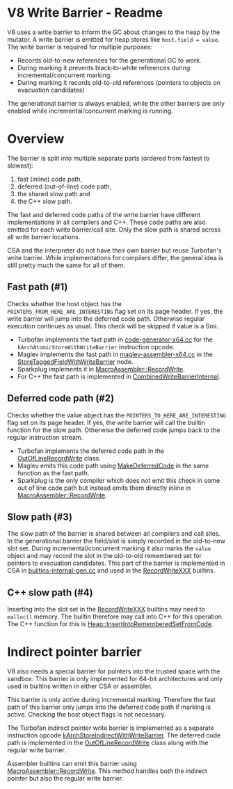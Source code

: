 # V8 Write Barrier - Readme

V8 uses a write barrier to inform the GC about changes to the heap by the mutator.
A write barrier is emitted for heap stores like `host.field = value`.
The write barrier is required for multiple purposes:
* Records old-to-new references for the generational GC to work.
* During marking it prevents black-to-white references during incremental/concurrent marking.
* During marking it records old-to-old references (pointers to objects on evacuation candidates)

The generational barrier is always enabled, while the other barriers are only enabled while incremental/concurrent marking is running.

# Overview
The barrier is split into multiple separate parts (ordered from fastest to slowest):
1. fast (inline) code path,
2. deferred (out-of-line) code path,
3. the shared slow path and
4. the C++ slow path.

The fast and deferred code paths of the write barrier have different implementations in all compilers and C++.
These code paths are also emitted for each write barrier/call site.
Only the slow path is shared across all write barrier locations.

CSA and the interpreter do not have their own barrier but reuse Turbofan's write barrier.
While implementations for compilers differ, the general idea is still pretty much the same for all of them.

## Fast path  (#1)
Checks whether the host object has the `POINTERS_FROM_HERE_ARE_INTERESTING` flag set on its page header.
If yes, the write barrier will jump into the deferred code path.
Otherwise regular execution continues as usual.
This check will be skipped if value is a Smi.

* Turbofan implements the fast path in [code-generator-x64.cc](https://source.chromium.org/chromium/chromium/src/+/main:v8/src/compiler/backend/x64/code-generator-x64.cc?q=kArchAtomicStoreWithWriteBarrier) for the `kArchAtomicStoreWithWriteBarrier` instruction opcode.
* Maglev implements the fast path in [maglev-assembler-x64.cc](https://source.chromium.org/chromium/chromium/src/+/main:v8/src/maglev/maglev-assembler.cc?q=MaglevAssembler::CheckAndEmitDeferredWriteBarrier) in the [StoreTaggedFieldWithWriteBarrier](https://source.chromium.org/chromium/chromium/src/+/main:v8/src/maglev/maglev-ir.cc?q=StoreTaggedFieldWithWriteBarrier::GenerateCode) node.
* Sparkplug implements it in [MacroAssembler::RecordWrite](https://source.chromium.org/chromium/chromium/src/+/main:v8/src/codegen/x64/macro-assembler-x64.cc?q=MacroAssembler::RecordWrite%28).
* For C++ the fast path is implemented in [CombinedWriteBarrierInternal](https://source.chromium.org/chromium/chromium/src/+/main:v8/src/heap/heap-write-barrier-inl.h?q=CombinedWriteBarrierInternal).

## Deferred code path (#2)
Checks whether the value object has the `POINTERS_TO_HERE_ARE_INTERESTING` flag set on its page header.
If yes, the write barrier will call the builtin function for the slow path.
Otherwise the deferred code jumps back to the regular instruction stream.

* Turbofan implements the deferred code path in the [OutOfLineRecordWrite](https://source.chromium.org/chromium/chromium/src/+/main:v8/src/compiler/backend/x64/code-generator-x64.cc?q=OutOfLineRecordWrite) class.
* Maglev emits this code path using [MakeDeferredCode](https://source.chromium.org/chromium/chromium/src/+/main:v8/src/maglev/maglev-assembler.cc?q=MaglevAssembler::CheckAndEmitDeferredWriteBarrier) in the same function as the fast path.
* Sparkplug is the only compiler which does not emit this check in some out of line code path but instead emits them directly inline in [MacroAssembler::RecordWrite](https://source.chromium.org/chromium/chromium/src/+/main:v8/src/codegen/x64/macro-assembler-x64.cc?q=MacroAssembler::RecordWrite%28).

## Slow path (#3)
The slow path of the barrier is shared between all compilers and call sites.
In the generational barrier the field/slot is simply recorded in the old-to-new slot set.
During incremental/concurrent marking it also marks the `value` object and may record the slot in the old-to-old remembered set for pointers to evacuation candidates.
This part of the barrier is implemented in CSA in [builtins-internal-gen.cc](https://source.chromium.org/chromium/chromium/src/+/main:v8/src/builtins/builtins-internal-gen.cc?q=WriteBarrierCodeStubAssembler) and used in the [RecordWriteXXX](https://source.chromium.org/chromium/chromium/src/+/main:v8/src/builtins/builtins-internal-gen.cc?q=RecordWriteSaveFp) builtins.

## C++ slow path (#4)
Inserting into the slot set in the [RecordWriteXXX](https://source.chromium.org/chromium/chromium/src/+/main:v8/src/builtins/builtins-internal-gen.cc?q=RecordWriteSaveFp) builtins may need to `malloc()` memory.
The builtin therefore may call into C++ for this operation.
The C++ function for this is [Heap::InsertIntoRememberedSetFromCode](https://source.chromium.org/chromium/chromium/src/+/main:v8/src/heap/heap.cc?q=Heap::InsertIntoRememberedSetFromCode).

# Indirect pointer barrier
V8 also needs a special barrier for pointers into the trusted space with the sandbox.
This barrier is only implemented for 64-bit architectures and only used in builtins written in either CSA or assembler.

This barrier is only active during incremental marking.
Therefore the fast path of this barrier only jumps into the deferred code path if marking is active.
Checking the host object flags is not necessary.

The Turbofan indirect pointer write barrier is implemented as a separate instruction opcode [kArchStoreIndirectWithWriteBarrier](https://source.chromium.org/chromium/chromium/src/+/main:v8/src/compiler/backend/x64/code-generator-x64.cc?q=kArchStoreIndirectWithWriteBarrier).
The deferred code path is implemented in the [OutOfLineRecordWrite](https://source.chromium.org/chromium/chromium/src/+/main:v8/src/compiler/backend/x64/code-generator-x64.cc?q=OutOfLineRecordWrite) class along with the regular write barrier.

Assembler builtins can emit this barrier using [MacroAssembler::RecordWrite](https://source.chromium.org/chromium/chromium/src/+/main:v8/src/codegen/x64/macro-assembler-x64.cc?q=MacroAssembler::RecordWrite%28). This method handles both the indirect pointer but also the regular write barrier.
